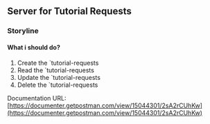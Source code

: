 ## Server for Tutorial Requests

### Storyline

#### What i should do?

1. Create the `tutorial-requests
2. Read the `tutorial-requests
3. Update the `tutorial-requests
4. Delete the `tutorial-requests

Documentation URL: [https://documenter.getpostman.com/view/15044301/2sA2rCUhKw](https://documenter.getpostman.com/view/15044301/2sA2rCUhKw)
